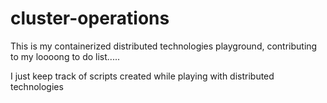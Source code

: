 # cluster-operations

This is my containerized distributed technologies playground, contributing to my loooong to do list.....

I just keep track of scripts created while playing with distributed technologies
